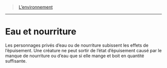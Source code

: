 ﻿---
!GenericItem
Name: Eau et nourriture
Id: environment_hd.md#eau-et-nourriture
ParentLink: environment_hd.md#l’environnement
ParentName: L’environnement
NameLevel: 1
Attributes: {}
AttributesDictionary: >+
  {}

---
> [L’environnement](hd_environment.md)

---

# Eau et nourriture

Les personnages privés d’eau ou de nourriture subissent les effets de l’épuisement. Une créature ne peut sortir de l’état d’épuisement causé par le manque de nourriture ou d’eau que si elle mange et boit en quantité suffisante.

